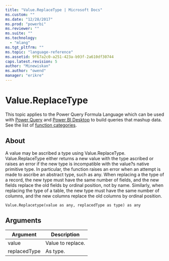 ```yaml
---
title: "Value.ReplaceType | Microsoft Docs"
ms.custom: ""
ms.date: "12/28/2017"
ms.prod: "powerbi"
ms.reviewer: ""
ms.suite: ""
ms.technology: 
  - "mlang"
ms.tgt_pltfrm: ""
ms.topic: "language-reference"
ms.assetid: 9f67a2c0-a251-423a-b93f-2a610df30744
caps.latest.revision: 5
author: "Minewiskan"
ms.author: "owend"
manager: "erikre"
---
```

# Value.ReplaceType
This topic applies to the Power Query Formula Language which can be used with [Power Query](https://support.office.com/article/Introduction-to-Microsoft-Power-Query-for-Excel-6E92E2F4-2079-4E1F-BAD5-89F6269CD605) and [Power BI Desktop](http://go.microsoft.com/fwlink/p/?LinkId=618607) to build queries that mashup data. See the list of [function categories](https://msdn.microsoft.com/en-us/library/mt211003.aspx).  
  
## About  
A value may be ascribed a type using Value.ReplaceType. Value.ReplaceType either returns a new value with the type ascribed or raises an error if the new type is incompatible with the value?s native primitive type. In particular, the function raises an error when an attempt is made to ascribe an abstract type, such as any.  When replacing a the type of a record, the new type must have the same number of fields, and the new fields replace the old fields by ordinal position, not by name.  Similarly, when replacing the type of a table, the new type must have the same number of columns, and the new columns replace the old columns by ordinal position.  
  
```  
Value.Replacetype(value as any, replacedType as type) as any  
```  
  
## Arguments  
  
|Argument|Description|  
|------------|---------------|  
|value|Value to replace.|  
|replacedType|As type.|  
  
